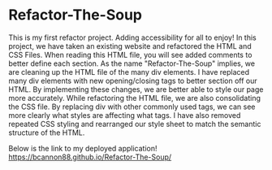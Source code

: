 # Refactor-The-Soup
This is my first refactor project. Adding accessibility for all to enjoy!
In this project, we have taken an existing website and refactored the HTML and CSS Files.
When reading this HTML file, you will see added comments to better define each section.
As the name "Refactor-The-Soup" implies, we are cleaning up the HTML file of the many div elements.
I have replaced many div elements with new opening/closing tags to better section off our HTML.
By implementing these changes, we are better able to style our page more accurately.
While refactoring the HTML file, we are also consolidating the CSS file.
By replacing div with other commonly used tags, we can see more clearly what styles are affecting what tags.
I have also removed repeated CSS styling and rearranged our style sheet to match the semantic structure of the HTML.

Below is the link to my deployed application!
https://bcannon88.github.io/Refactor-The-Soup/

